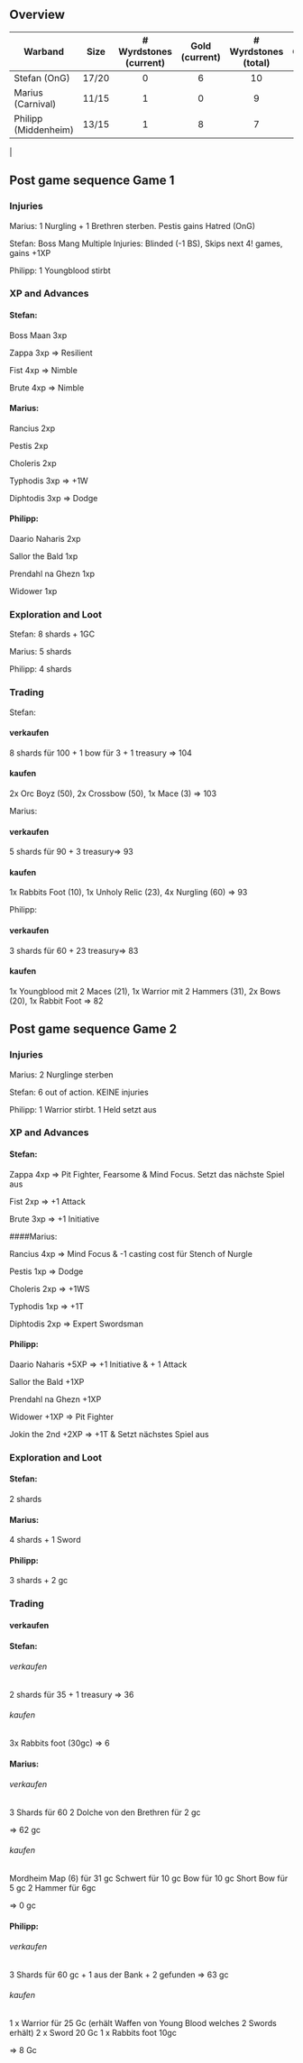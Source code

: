 ## Overview

| Warband               | Size | # Wyrdstones (current) | Gold (current) |  # Wyrdstones (total) | Gold(total) | XP
|-----------------------|:---:|:-----:|:-----------:|:-----:|:-----------:|:---:|
| Stefan (OnG)          | 17/20 | 0 | 6 | 10 | 131 | 23
| Marius (Carnival)     | 11/15 | 1 | 0 | 9 | 150 | 22
| Philipp (Middenheim)  | 13/15 | 1 | 8 | 7 | 122 | 15
| 

## Post game sequence Game 1

### Injuries
Marius: 1 Nurgling + 1 Brethren sterben. Pestis gains Hatred (OnG)

Stefan: Boss Mang Multiple Injuries: Blinded (-1 BS), Skips next 4! games, gains +1XP

Philipp: 1 Youngblood stirbt

### XP and Advances
#### Stefan:

Boss Maan 3xp

Zappa 3xp => Resilient 

Fist 4xp => Nimble

Brute 4xp => Nimble
 
#### Marius:

Rancius 2xp

Pestis 2xp

Choleris 2xp

Typhodis 3xp => +1W

Diphtodis 3xp => Dodge

#### Philipp:

Daario Naharis 2xp

Sallor the Bald 1xp

Prendahl na Ghezn 1xp

Widower 1xp

### Exploration and Loot
Stefan: 8 shards + 1GC

Marius: 5 shards

Philipp: 4 shards

### Trading

Stefan: 
#### verkaufen
8 shards für 100 + 1 bow für 3 + 1 treasury => 104
#### kaufen
2x Orc Boyz (50), 2x Crossbow (50), 1x Mace (3) => 103

Marius: 
#### verkaufen
5 shards für 90 + 3 treasury=> 93
#### kaufen
1x Rabbits Foot (10), 1x Unholy Relic (23), 4x Nurgling (60) => 93

Philipp: 
#### verkaufen
3 shards für 60 + 23 treasury=> 83
#### kaufen
1x Youngblood mit 2 Maces (21), 1x Warrior mit 2 Hammers (31), 2x Bows (20), 1x Rabbit Foot => 82

## Post game sequence Game 2

### Injuries
Marius: 2 Nurglinge sterben

Stefan: 6 out of action. KEINE injuries

Philipp: 1 Warrior stirbt. 1 Held setzt aus

### XP and Advances
#### Stefan:

Zappa 4xp => Pit Fighter, Fearsome & Mind Focus. Setzt das nächste Spiel aus

Fist 2xp => +1 Attack

Brute 3xp => +1 Initiative
 
####Marius:

Rancius 4xp => Mind Focus & -1 casting cost für Stench of Nurgle

Pestis 1xp => Dodge

Choleris 2xp => +1WS

Typhodis 1xp => +1T

Diphtodis 2xp => Expert Swordsman

#### Philipp:

Daario Naharis +5XP => +1 Initiative & + 1 Attack

Sallor the Bald +1XP

Prendahl na Ghezn +1XP

Widower +1XP => Pit Fighter

Jokin the 2nd +2XP => +1T & Setzt nächstes Spiel aus

### Exploration and Loot

#### Stefan: 
2 shards

#### Marius: 
4 shards + 1 Sword

#### Philipp: 
3 shards + 2 gc

### Trading
#### verkaufen

#### Stefan: 
###### verkaufen
2 shards für 35 + 1 treasury => 36
###### kaufen
3x Rabbits foot (30gc) => 6

#### Marius: 
###### verkaufen

3 Shards für 60
2 Dolche von den Brethren für 2 gc

=> 62 gc
###### kaufen

Mordheim Map (6) für 31 gc
Schwert für 10 gc
Bow für 10 gc
Short Bow für 5 gc
2 Hammer für 6gc

=> 0 gc

#### Philipp: 
###### verkaufen
3 Shards für 60 gc + 1 aus der Bank + 2 gefunden
=> 63 gc

###### kaufen
1 x Warrior für 25 Gc (erhält Waffen von Young Blood welches 2 Swords erhält)
2 x Sword 20 Gc
1 x Rabbits foot 10gc

=> 8 Gc

